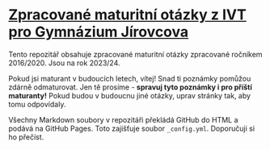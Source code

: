 # [Zpracované maturitní otázky z IVT pro Gymnázium Jírovcova](https://sykdan.github.io/GYMJI-IVT-Otazky/#index.md)

Tento repozitář obsahuje zpracované maturitní otázky zpracované ročníkem 2016/2020. Jsou na rok 2023/24. 

Pokud jsi maturant v budoucích letech, vítej! Snad ti poznámky pomůžou zdárně odmaturovat. Jen tě prosíme - **spravuj tyto poznámky i pro příští maturanty!** Pokud budou v budoucnu jiné otázky, uprav stránky tak, aby tomu odpovídaly.

Všechny Markdown soubory v repozitáři překládá GitHub do HTML a podává na GitHub Pages. Toto zajišťuje soubor `_config.yml`. Doporučuji si ho přečíst.
